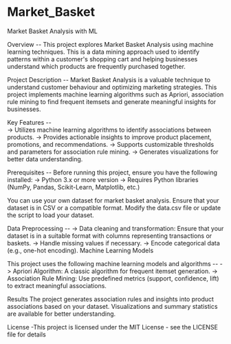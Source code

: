 # Market_Basket
Market Basket Analysis with ML

Overview --
This project explores Market Basket Analysis using machine learning techniques. This is a data
mining approach used to identify patterns within a customer's shopping cart and helping
businesses understand which products are frequently purchased together.

Project Description --
Market Basket Analysis is a valuable technique to understand customer behaviour and
optimizing marketing strategies. This project implements machine learning algorithms such as
Apriori, association rule mining to find frequent itemsets and generate meaningful insights for
businesses.

Key Features --  
-> Utilizes machine learning algorithms to identify associations between products.
-> Provides actionable insights to improve product placement, promotions, and
recommendations.
->  Supports customizable thresholds and parameters for association rule mining.
->  Generates visualizations for better data understanding.

Prerequisites --
Before running this project, ensure you have the following installed:
->  Python 3.x or more version
->  Requires Python libraries (NumPy, Pandas, Scikit-Learn, Matplotlib, etc.)

You can use your own dataset for market basket analysis. Ensure that your dataset is in CSV or a
compatible format. Modify the data.csv file or update the script to load your dataset.

Data Preprocessing --
->  Data cleaning and transformation: Ensure that your dataset is in a suitable format with
columns representing transactions or baskets.
->  Handle missing values if necessary.
->  Encode categorical data (e.g., one-hot encoding).
Machine Learning Models

This project uses the following machine learning models and algorithms --
->  Apriori Algorithm: A classic algorithm for frequent itemset generation.
->  Association Rule Mining: Use predefined metrics (support, confidence, lift) to extract
meaningful associations.

Results
The project generates association rules and insights into product associations based on your
dataset. Visualizations and summary statistics are available for better understanding.

License -This project is licensed under the MIT License - see the LICENSE file for details
